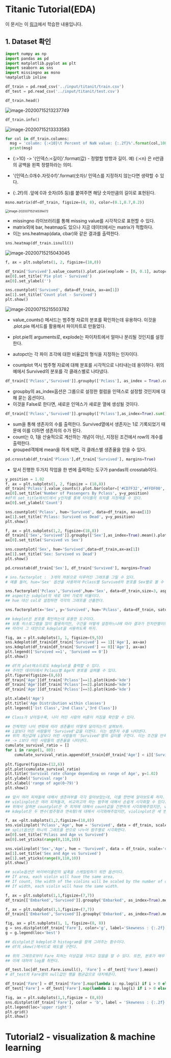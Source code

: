 # Titanic Tutorial(EDA)

이 문서는 이 [링크](https://kaggle-kr.tistory.com/32)에서 학습한 내용입니다.



## 1. Dataset 확인

```python
import numpy as np
import pandas as pd
import matplotlib.pyplot as plt
import seaborn as sns
import missingno as msno
%matplotlib inline

df_train = pd.read_csv('../input/titanit/train.csv')
df_test = pd.read_csv('../input/titanit/test.csv')

df_train.head()
```

![image-20200715213237749](C:\Users\moon\AppData\Roaming\Typora\typora-user-images\image-20200715213237749.png)

```python
df_train.info()
```

![image-20200715213333583](C:\Users\moon\AppData\Roaming\Typora\typora-user-images\image-20200715213333583.png)

```python
for col in df_train.columns:
  msg = 'column: {:<10}\t Percent of NaN value: {:.2f}%'.format(col,100*(df_train[col].isnull().sum()/df_train[col].shape[0]))
  print(msg)
```

- {:>10} -> '{인덱스:<길이}'.format(값) - 정렬할 방향과 길이. 예) {:<n} 은 n만큼의 공백을 왼쪽 정렬하라는 의미.

- '{인덱스:0개수.자릿수f}'.format(숫자)/ 인덱스를 지정하지 않는다면 생략할 수 있다.

- {:.2f}의 .앞에 0과 숫자(05 등)를 붙여주면 해당 숫자만큼의 길이로 표현된다.

```python
msno.matrix(df=df_train, figsize=(8, 8), color=(0.1,0.7,0.2))
```

<img src="C:\Users\moon\AppData\Roaming\Typora\typora-user-images\image-20200715214539472.png" alt="image-20200715214539472" style="zoom:67%;" />

- missingno 라이브러리를 통해 missing value를 시각적으로 표현할 수 있다.
- matrix외에 bar, heatmap도 있으나 지금 데이터에서는 matrix가 적합하다.
- 이는 sns.heatmap(data, cbar)와 같은 결과를 출력한다.

```python
sns.heatmap(df_train.isnull())
```

![image-20200715215043045](C:\Users\moon\AppData\Roaming\Typora\typora-user-images\image-20200715215043045.png)

```python
f, ax = plt.subplots(1, 2, figsize=(18,8))

df_train['Survived'].value_counts().plot.pie(explode = [0, 0.1], autopct = '%1.1f%%', ax=ax[0], shadow=True)
ax[0].set_title('Pie plot - Survived')
ax[0].set_ylabel('')

sns.countplot('Survived', data=df_train, ax=ax[1])
ax[1].set_title('Count plot - Survived')
plt.show()
```

![image-20200715215503782](C:\Users\moon\AppData\Roaming\Typora\typora-user-images\image-20200715215503782.png)

- value_counts() 메서드는 범주형 자료의 분포를 확인하는데 유용하다. 이것을 .plot.pie 메서드를 활용해서 파이차트로 만들었다.

- plot.pie의 arguments로, explode는 파이차트에서 얼마나 분리될 것인지를 설정한다.

- autopct는 각 파이 조각에 대한 비율값의 형식을 지정하는 인자이다.

- countplot 역시 범주형 자료에 대해 분포를 시각적으로 나타내는데 용이하다. 위의 예에서 Survived의 분포를 각 클래스별로 나타냈다. 

```python
df_train[['Pclass','Survived']].groupby(['Pclass'], as_index = True).count()
```

- groupby의 as_index옵션은 그룹으로 설정한 컬럼을 인덱스로 설정할 것인지에 대해 묻는 옵션이다.
- 이것을 False로 한다면, 새로운 인덱스가 새로운 열에 생성될 것이다.

```python
df_train[['Pclass','Survived']].groupby(['Pclass'],as_index=True).sum()
```

- sum을 통해 생존자의 수를 출력한다. Survived열에서 생존자는 1로 기록되었기 때문에 이를 더하면 생존자의 수가 된다.
- count는 0, 1을 산술적으로 계산하는 개념이 아닌, 지정된 조건에서 row의 개수를 출력한다.
- grouped객체에 mean을 하게 되면, 각 클래스별 생존율을 얻을 수 있다.

```python
pd.crosstab(df_train['Plcass'],df_train['Survived'], margins=True)
```

- 앞서 진행한 두가지 작업을 한 번에 출력하는 도구가 pandas의 crosstab이다.

```python
y_position = 1.02
f, ax = plt.subplots(1, 2, figsize = (18,8))
df_train['Pclass'].value_counts().plot.bar(color=['#CD7F32','#FFDF00','#D3D3D3'], ax = ax[0])
ax[0].set_title('Number of Passengers By Pclass', y=y_position)
#df의 set_title메서드에서 y인자를 통해 타이틀의 위치를 지정해줄 수 있다.
ax[0].set_ylabel('Count')

sns.countplot('Pclass', hue='Survived', data=df_train, ax=ax[1])
ax[1].set_title('Pclass: Survived vs Dead', y=y_position)
plt.show()
```

```python
f, ax = plt.subplots(1,2, figsize=(18,8))
df_train[['Sex','Survived']].groupby(['Sex'],as_index=True).mean().plot.bar(ax=ax[0])
ax[0].set_title('Survived vs Sex')

sns.countplot('Sex', hue='Survived',data=df_train,ax=ax[1])
ax[1].set_title('Sex: Survived vs Dead')
plt.show()
```

```python
pd.crosstab(df_train['Sex'], df_train['Survived'], margins=True)
```

```python
# sns.factorplot :  3개의 차원으로 이루어진 그래프를 그릴 수 있다.
# 예를 들어, hue='Sex' 옵션을 사용하여 Pclass별 Survived의 분포를 Sex별로 볼 수 있다.

sns.factorplot('Pclass','Survived',hue='Sex', data=df_train,size=3, aspect=1.5)
## aspect는 subplot의 세로 대비 가로의 비율이다.
## hue 대신 col로 설정하면 각각의 그래프를 산출한다.
```

```python
sns.factorplot(x='Sex', y='Survived', hue='Pclass', data=df_train, satureation=.5, size=3, aspect = 1)
```

```python
## kdeplot은 분포를 확인하는데 유용한 도구이다.
## 보통 히스토그램을 많이 활용하지만, 구간을 어떻게 설정하느냐에 따라 결과가 천차만별이므로 조심해야한다.
## 따라서 그 대안으로 kdeplot을 사용하도록 하자.

fig, ax = plt.subplots(1, 1, figsize=(9,5))
sns.kdeplot(df_train[df_train['Survived'] == 1]['Age'], ax=ax)
sns.kdeplot(df_train[df_train['Survived'] == 0]['Age'], ax=ax)
plt.legend(['Survived ==1', 'Survived == 0'])
plt.show()
```

```python
## df의 plot메소드로도 kdeplot을 출력할 수 있다.
## 주어진 데이터에서 Pclass별 Age의 분포를 살펴볼 수 있다.
plt.figure(figsize=(8,6))
df_train['Age'][df_train['Pclass']==1].plot(kind='kde')
df_train['Age'][df_train['Pclass']==2].plot(kind='kde')
df_train['Age'][df_train['Pclass']==3].plot(kind='kde')

plt.xlabel('Age')
plt.title('Age Distribution within classes')
plt.legend(['1st Class','2nd Class','3rd Class'])

## Class가 낮아질수록, 나이 어린 사람의 비중이 커짐을 확인할 수 있다.
```

```python
## 전체적인 나이 변화에 따라 생존률이 어떻게 달라지는지 살펴보자.
## i살보다 어린 사람들의 'Survived'값을 더한다. 이는 생존자 수를 나타낸다.
## 위의 계산값에 i살보다 어린 사람들의 'Survived'열의 길이를 구한다. 이는 조건을 만족하는 인원수를 나타낸다.
## -> i보다 어린 사람들의 생존율을 나타낸다.
cumulate_survival_ratio = []
for i in range(1, 80):
    cumulate_survival_ratio.append(df_train[df_train['Age'] < i]['Survived'].sum()/len(df_train[df_train['Age'] < i]['Survived']))
    
plt.figure(figsize=(12,6))
plt.plot(cumulate_survival_ratio)
plt.title('Survival rate change depending on range of Age', y=1.02)
plt.ylabel('Survival rage')
plt.xlabel('range of age(0~79)')
plt.show()
```

```python
## 앞서 여러 피쳐들에 대해서 생존여부를 각각 알아보았는데, 이를 한번에 알아보도록 하자.
## violinplot은 여러 피쳐들과, 비교하고자 하는 범주에 대해서 손쉽게 시각화할 수 있다.
## 위에서 살펴본 countplot은 주 피쳐에 대해서 count값을 간편하게 시각화해주었지만, violinplot은 그 분포를 시각화해준다.
## kdeplot은 두 변수(범주형과 연속형)에 대해서 시각화해주었지만, violinplot은 세 변수에 대해 시각화할 수 있다.

f, ax =plt.subplots(1,2,figsize=(18,8))
sns.violinplot('Pclass','Age', hue = 'Survived', data = df_train, scale='count',split=True ,ax=ax[0])
## split옵션은 하나의 그래프를 반으로 나누어 범주별로 시각화한다.
ax[0].set_title('Pclass and Age vs Survived')
ax[0].set_yticks(range(0,110,10))

sns.violinplot('Sex','Age', hue = 'Survived', data = df_train, scale='count', split=True, ax=ax[1])
ax[1].set_title('Sex and Age vs Survived')
ax[1].set_yticks(range(0,110,10))
plt.show()

## scale옵션은 바이바이올린의 넓폭을 스케일링하기 위한 옵션이다.
## If area, each violin will have the same area. 
## If count, the width of the violins will be scaled by the number of observations in that bin. 
## If width, each violin will have the same width.
```

```python
f, ax = plt.subplots(1,1,figsize=(7,7))
df_train[['Embarked','Survived']].groupby('Embarked', as_index=True).mean().plot(kind='bar', ax=ax)
```

```python
f, ax = plt.subplots(1,1,figsize=(7,7))
df_train[['Embarked','Survived']].groupby('Embarked', as_index=True).mean().plot.bar(ax=ax)
```

```python
fig, ax = plt.subplots(1, 1, figsize=(8, 8))
g = sns.distplot(df_train['Fare'], color='g', label='Skewness : {:.2f}'.format(df_train['Fare'].skew()), ax=ax)
g = g.legend(loc='best')

## distplot은 kdeplot과 histogram을 함께 그려주는 함수이다.
## df의 skew()메서드로 왜도를 구한다.

## 위의 그래프로부터 Fare 피쳐는 이상값을 가지고 있음을 알 수 있다. 또한, 분포가 매우 비대칭이므로 학습이 제대로 이루어지지 않을 수 있다.
## 이에 대하여 log를 취한다.

df_test.loc[df_test.Fare.isnull(), 'Fare'] = df_test['Fare'].mean()
# df_test의 Fare열의 null값인 행을 평균값으로 대치해준다.

df_train['Fare'] = df_train['Fare'].map(lambda i: np.log(i) if i > 0 else 0)
df_test['Fare'] = df_test['Fare'].map(lambda i: np.log(i) if i > 0 else 0)

fig, ax = plt.subplots(1,1,figsize = (8,8))
sns.distplot(df_train['Fare'], color = 'b', label = 'Skewness : {:.2f}'.format(df_train['Fare'].skew()),ax=ax)
plt.legend(loc='upper right')
plt.grid()
plt.show()
```



# Tutorial2 - visualization & machine learning




